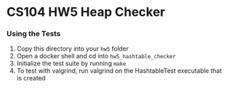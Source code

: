 # CS104 HW5 Heap Checker

### Using the Tests
1. Copy this directory into your `hw5` folder
2. Open a docker shell and cd into `hw5_hashtable_checker`
3. Initialize the test suite by running `make`
4. To test with valgrind, run valgrind on the HashtableTest executable that is created